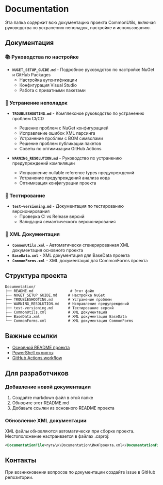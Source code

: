 # Documentation

Эта папка содержит всю документацию проекта CommonUtils, включая руководства по устранению неполадок, настройке и использованию.

## Документация

### 📚 Руководства по настройке

- **`NUGET_SETUP_GUIDE.md`** - Подробное руководство по настройке NuGet и GitHub Packages
  - Настройка аутентификации
  - Конфигурация Visual Studio
  - Работа с приватными пакетами

### 🔧 Устранение неполадок

- **`TROUBLESHOOTING.md`** - Комплексное руководство по устранению проблем CI/CD
  - Решение проблем с NuGet конфигурацией
  - Исправление ошибок XML парсинга
  - Устранение проблем с BOM символами
  - Решение проблем публикации пакетов
  - Советы по оптимизации GitHub Actions

- **`WARNING_RESOLUTION.md`** - Руководство по устранению предупреждений компиляции
  - Исправление nullable reference types предупреждений
  - Устранение предупреждений анализа кода
  - Оптимизация конфигурации проекта

### 🧪 Тестирование

- **`test-versioning.md`** - Документация по тестированию версионирования
  - Проверка CI vs Release версий
  - Валидация семантического версионирования

### 📖 XML Документация

- **`CommonUtils.xml`** - Автоматически сгенерированная XML документация основного проекта
- **`BaseData.xml`** - XML документация для BaseData проекта
- **`CommonForms.xml`** - XML документация для CommonForms проекта

## Структура проекта

```
Documentation/
├── README.md                 # Этот файл
├── NUGET_SETUP_GUIDE.md     # Настройка NuGet
├── TROUBLESHOOTING.md       # Устранение проблем
├── WARNING_RESOLUTION.md    # Исправление предупреждений
├── test-versioning.md       # Тестирование версий
├── CommonUtils.xml          # XML документация
├── BaseData.xml             # XML документация BaseData
└── CommonForms.xml          # XML документация CommonForms
```

## Важные ссылки

- [Основной README проекта](../README.md)
- [PowerShell скрипты](../Scripts/README.md)
- [GitHub Actions workflow](../.github/workflows/dotnet-desktop.yml)

## Для разработчиков

### Добавление новой документации

1. Создайте markdown файл в этой папке
2. Обновите этот README.md
3. Добавьте ссылки из основного README проекта

### Обновление XML документации

XML файлы обновляются автоматически при сборке проекта. Местоположение настраивается в файлах .csproj:

```xml
<DocumentationFile>путь\к\Documentation\ИмяПроекта.xml</DocumentationFile>
```

## Контакты

При возникновении вопросов по документации создайте issue в GitHub репозитории.
